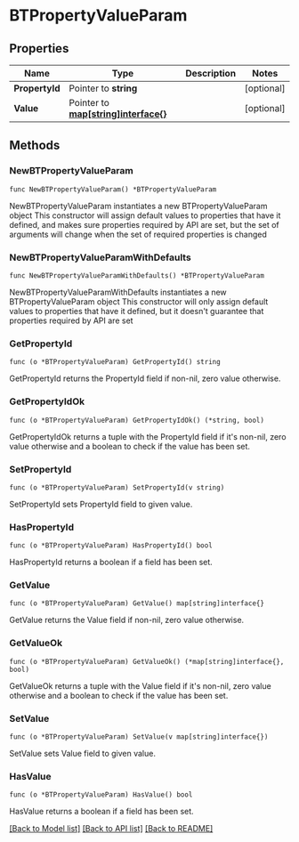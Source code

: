 # BTPropertyValueParam

## Properties

Name | Type | Description | Notes
------------ | ------------- | ------------- | -------------
**PropertyId** | Pointer to **string** |  | [optional] 
**Value** | Pointer to [**map[string]interface{}**](.md) |  | [optional] 

## Methods

### NewBTPropertyValueParam

`func NewBTPropertyValueParam() *BTPropertyValueParam`

NewBTPropertyValueParam instantiates a new BTPropertyValueParam object
This constructor will assign default values to properties that have it defined,
and makes sure properties required by API are set, but the set of arguments
will change when the set of required properties is changed

### NewBTPropertyValueParamWithDefaults

`func NewBTPropertyValueParamWithDefaults() *BTPropertyValueParam`

NewBTPropertyValueParamWithDefaults instantiates a new BTPropertyValueParam object
This constructor will only assign default values to properties that have it defined,
but it doesn't guarantee that properties required by API are set

### GetPropertyId

`func (o *BTPropertyValueParam) GetPropertyId() string`

GetPropertyId returns the PropertyId field if non-nil, zero value otherwise.

### GetPropertyIdOk

`func (o *BTPropertyValueParam) GetPropertyIdOk() (*string, bool)`

GetPropertyIdOk returns a tuple with the PropertyId field if it's non-nil, zero value otherwise
and a boolean to check if the value has been set.

### SetPropertyId

`func (o *BTPropertyValueParam) SetPropertyId(v string)`

SetPropertyId sets PropertyId field to given value.

### HasPropertyId

`func (o *BTPropertyValueParam) HasPropertyId() bool`

HasPropertyId returns a boolean if a field has been set.

### GetValue

`func (o *BTPropertyValueParam) GetValue() map[string]interface{}`

GetValue returns the Value field if non-nil, zero value otherwise.

### GetValueOk

`func (o *BTPropertyValueParam) GetValueOk() (*map[string]interface{}, bool)`

GetValueOk returns a tuple with the Value field if it's non-nil, zero value otherwise
and a boolean to check if the value has been set.

### SetValue

`func (o *BTPropertyValueParam) SetValue(v map[string]interface{})`

SetValue sets Value field to given value.

### HasValue

`func (o *BTPropertyValueParam) HasValue() bool`

HasValue returns a boolean if a field has been set.


[[Back to Model list]](../README.md#documentation-for-models) [[Back to API list]](../README.md#documentation-for-api-endpoints) [[Back to README]](../README.md)


